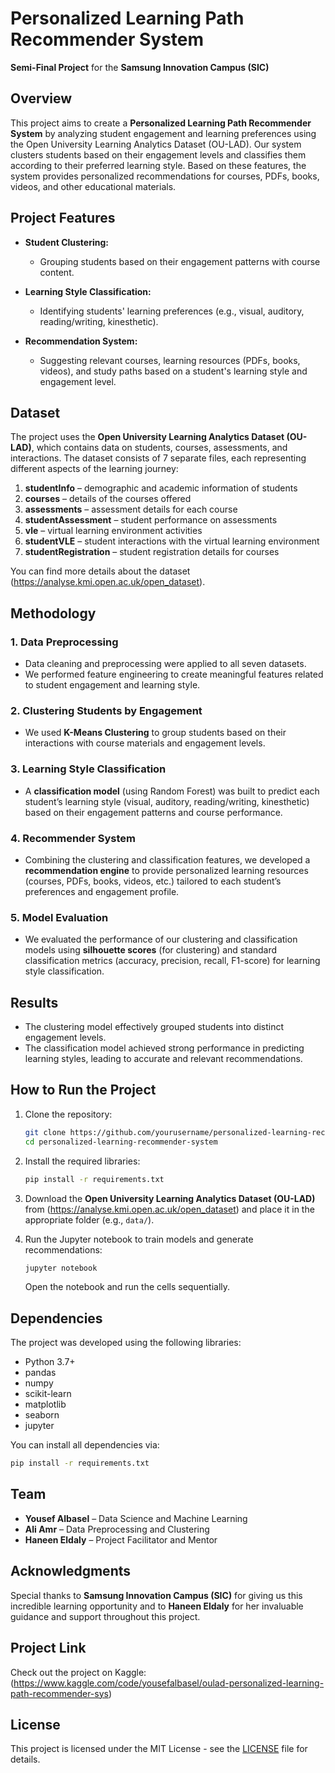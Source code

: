 # Personalized Learning Path Recommender System

**Semi-Final Project** for the **Samsung Innovation Campus (SIC)**

## Overview

This project aims to create a **Personalized Learning Path Recommender System** by analyzing student engagement and learning preferences using the Open University Learning Analytics Dataset (OU-LAD). Our system clusters students based on their engagement levels and classifies them according to their preferred learning style. Based on these features, the system provides personalized recommendations for courses, PDFs, books, videos, and other educational materials.

## Project Features

- **Student Clustering:** 
  - Grouping students based on their engagement patterns with course content.
  
- **Learning Style Classification:** 
  - Identifying students' learning preferences (e.g., visual, auditory, reading/writing, kinesthetic).
  
- **Recommendation System:** 
  - Suggesting relevant courses, learning resources (PDFs, books, videos), and study paths based on a student's learning style and engagement level.
  
## Dataset

The project uses the **Open University Learning Analytics Dataset (OU-LAD)**, which contains data on students, courses, assessments, and interactions. The dataset consists of 7 separate files, each representing different aspects of the learning journey:
1. **studentInfo** – demographic and academic information of students
2. **courses** – details of the courses offered
3. **assessments** – assessment details for each course
4. **studentAssessment** – student performance on assessments
5. **vle** – virtual learning environment activities
6. **studentVLE** – student interactions with the virtual learning environment
7. **studentRegistration** – student registration details for courses

You can find more details about the dataset (https://analyse.kmi.open.ac.uk/open_dataset).

## Methodology

### 1. Data Preprocessing
- Data cleaning and preprocessing were applied to all seven datasets.
- We performed feature engineering to create meaningful features related to student engagement and learning style.

### 2. Clustering Students by Engagement
- We used **K-Means Clustering** to group students based on their interactions with course materials and engagement levels.

### 3. Learning Style Classification
- A **classification model** (using Random Forest) was built to predict each student’s learning style (visual, auditory, reading/writing, kinesthetic) based on their engagement patterns and course performance.

### 4. Recommender System
- Combining the clustering and classification features, we developed a **recommendation engine** to provide personalized learning resources (courses, PDFs, books, videos, etc.) tailored to each student’s preferences and engagement profile.

### 5. Model Evaluation
- We evaluated the performance of our clustering and classification models using **silhouette scores** (for clustering) and standard classification metrics (accuracy, precision, recall, F1-score) for learning style classification.

## Results

- The clustering model effectively grouped students into distinct engagement levels.
- The classification model achieved strong performance in predicting learning styles, leading to accurate and relevant recommendations.

## How to Run the Project

1. Clone the repository:
   ```bash
   git clone https://github.com/yourusername/personalized-learning-recommender-system.git
   cd personalized-learning-recommender-system
   ```

2. Install the required libraries:
   ```bash
   pip install -r requirements.txt
   ```

3. Download the **Open University Learning Analytics Dataset (OU-LAD)** from (https://analyse.kmi.open.ac.uk/open_dataset) and place it in the appropriate folder (e.g., `data/`).

4. Run the Jupyter notebook to train models and generate recommendations:
   ```bash
   jupyter notebook
   ```
   Open the notebook and run the cells sequentially.

## Dependencies

The project was developed using the following libraries:
- Python 3.7+
- pandas
- numpy
- scikit-learn
- matplotlib
- seaborn
- jupyter

You can install all dependencies via:
```bash
pip install -r requirements.txt
```

## Team

- **Yousef Albasel** – Data Science and Machine Learning
- **Ali Amr** – Data Preprocessing and Clustering
- **Haneen Eldaly** – Project Facilitator and Mentor

## Acknowledgments

Special thanks to **Samsung Innovation Campus (SIC)** for giving us this incredible learning opportunity and to **Haneen Eldaly** for her invaluable guidance and support throughout this project.

## Project Link

Check out the project on Kaggle: (https://www.kaggle.com/code/yousefalbasel/oulad-personalized-learning-path-recommender-sys)

## License

This project is licensed under the MIT License - see the [LICENSE](LICENSE) file for details.
